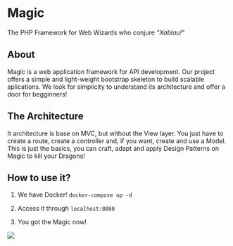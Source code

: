 # Magic

The PHP Framework for Web Wizards who conjure *"Xablau!"*

## About

Magic is a web application framework for API development. Our project offers a simple and light-weight bootstrap skeleton
to build scalable aplications. We look for simplicity to understand its architecture and offer a door for begginners! 

## The Architecture

It architecture is base on MVC, but without the View layer. You just have to create a route, create a controller
and, if you want, create and use a Model. This is just the basics, you can craft, adapt and apply Design Patterns on Magic to kill your Dragons!

## How to use it?

1) We have Docker! `docker-compose up -d`

2) Access it through `localhost:8080`

3) You got the Magic now!

![](https://media.giphy.com/media/12NUbkX6p4xOO4/giphy.gif)
